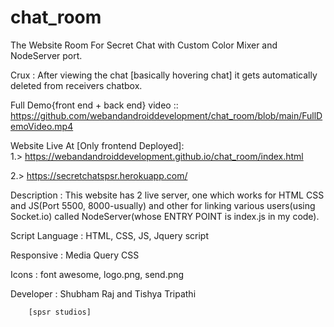 # chat_room
The Website Room For Secret Chat with Custom Color Mixer and NodeServer port.

Crux : After viewing the chat [basically hovering chat] it gets automatically deleted from receivers chatbox.

Full Demo{front end + back end} video :: https://github.com/webandandroiddevelopment/chat_room/blob/main/FullDemoVideo.mp4


Website Live At [Only frontend Deployed]:     
1.> https://webandandroiddevelopment.github.io/chat_room/index.html

2.> https://secretchatspsr.herokuapp.com/

Description : This website has 2 live server, one which works for HTML CSS and JS(Port 5500, 8000-usually) and other for linking various users(using Socket.io) called NodeServer(whose ENTRY POINT is index.js in my code).

Script Language : HTML, CSS, JS, Jquery script

Responsive : Media Query CSS

Icons : font awesome, logo.png, send.png

Developer : Shubham Raj and Tishya Tripathi 
        
        [spsr studios]


